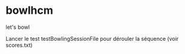 # bowlhcm
let's bowl

Lancer le test testBowlingSessionFile pour dérouler la séquence (voir scores.txt)

